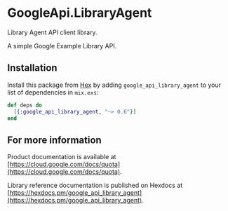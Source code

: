 # GoogleApi.LibraryAgent

Library Agent API client library.

A simple Google Example Library API.

## Installation

Install this package from [Hex](https://hex.pm) by adding
`google_api_library_agent` to your list of dependencies in `mix.exs`:

```elixir
def deps do
  [{:google_api_library_agent, "~> 0.6"}]
end
```

## For more information

Product documentation is available at [https://cloud.google.com/docs/quota](https://cloud.google.com/docs/quota).

Library reference documentation is published on Hexdocs at
[https://hexdocs.pm/google_api_library_agent](https://hexdocs.pm/google_api_library_agent).
